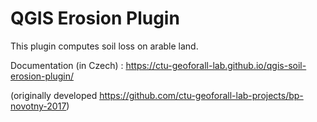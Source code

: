 # QGIS Erosion Plugin

This plugin computes soil loss on arable land.

Documentation (in Czech) : https://ctu-geoforall-lab.github.io/qgis-soil-erosion-plugin/

(originally developed https://github.com/ctu-geoforall-lab-projects/bp-novotny-2017)
